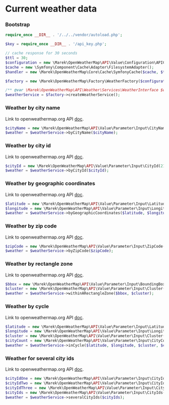 # Current weather data


### Bootstrap

```php
require_once __DIR__ . '/../../vendor/autoload.php';

$key = require_once __DIR__ . '/api_key.php';

// cache response for 30 seconds
$ttl = 30;
$configuration = new \Marek\OpenWeatherMap\API\Value\Configuration\APIConfiguration($key);
$cache = new \Symfony\Component\Cache\Adapter\FilesystemAdapter();
$handler = new \Marek\OpenWeatherMap\Core\Cache\SymfonyCache($cache, $ttl);

$factory = new \Marek\OpenWeatherMap\Factory\WeatherFactory($configuration, $handler);

/** @var \Marek\OpenWeatherMap\API\Weather\Services\WeatherInterface $weatherService */
$weatherService = $factory->createWeatherService();
```

### Weather by city name

Link to openweathermap.org API [doc](https://openweathermap.org/current#name).

```php
$cityName = new \Marek\OpenWeatherMap\API\Value\Parameter\Input\CityName('Zagreb');
$weather = $weatherService->byCityName($cityName);
```


### Weather by city id

Link to openweathermap.org API [doc](https://openweathermap.org/current#cityid).

```php
$cityId = new \Marek\OpenWeatherMap\API\Value\Parameter\Input\CityId(2172797);
$weather = $weatherService->byCityId($cityId);
```

### Weather by geographic coordinates

Link to openweathermap.org API [doc](https://openweathermap.org/current#geo).

```php
$latitude = new \Marek\OpenWeatherMap\API\Value\Parameter\Input\Latitude(35);
$longitude = new \Marek\OpenWeatherMap\API\Value\Parameter\Input\Longitude(139);
$weather = $weatherService->byGeographicCoordinates($latitude, $longitude);
```

### Weather by zip code

Link to openweathermap.org API [doc](https://openweathermap.org/current#zip).

```php
$zipCode = new \Marek\OpenWeatherMap\API\Value\Parameter\Input\ZipCode(94040, 'us');
$weather = $weatherService->byZipCode($zipCode);
```

### Weather by rectangle zone

Link to openweathermap.org API [doc](https://openweathermap.org/current#rectangle).

```php
$bbox = new \Marek\OpenWeatherMap\API\Value\Parameter\Input\BoundingBox(12, 32, 15, 37, 10);
$cluster = new \Marek\OpenWeatherMap\API\Value\Parameter\Input\Cluster();
$weather = $weatherService->withinARectangleZone($bbox, $cluster);
```

### Weather by cycle

Link to openweathermap.org API [doc](https://openweathermap.org/current#cycle).

```php
$latitude = new \Marek\OpenWeatherMap\API\Value\Parameter\Input\Latitude(55.5);
$longitude = new \Marek\OpenWeatherMap\API\Value\Parameter\Input\Longitude(37.5);
$cluster = new \Marek\OpenWeatherMap\API\Value\Parameter\Input\Cluster();
$cityCount = new \Marek\OpenWeatherMap\API\Value\Parameter\Input\CityCount();
$weather = $weatherService->inCycle($latitude, $longitude, $cluster, $cityCount);
```

### Weather for several city ids

Link to openweathermap.org API [doc](https://openweathermap.org/current#severalid).

```php
$cityIdOne = new \Marek\OpenWeatherMap\API\Value\Parameter\Input\CityId(524901);
$cityIdTwo = new \Marek\OpenWeatherMap\API\Value\Parameter\Input\CityId(703448);
$cityIdThree = new \Marek\OpenWeatherMap\API\Value\Parameter\Input\CityId(2643743);
$cityIds = new \Marek\OpenWeatherMap\API\Value\Parameter\Input\CityIds([$cityIdOne, $cityIdTwo, $cityIdThree]);
$weather = $weatherService->severalCityIds($cityIds);
```
